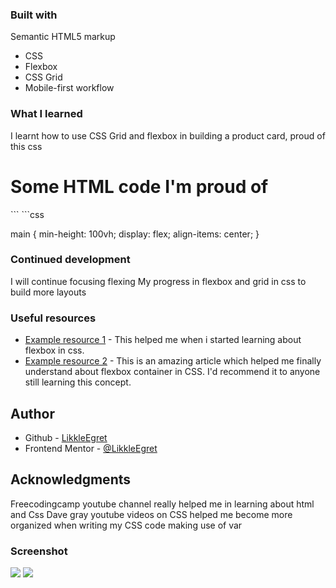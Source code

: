  ### Built with
 Semantic HTML5 markup
- CSS 
- Flexbox
- CSS Grid
- Mobile-first workflow

### What I learned
I learnt how to use CSS Grid and flexbox in building a product card,
proud of this css 
<h1>Some HTML code I'm proud of</h1>
```
```css

main {
  min-height: 100vh;
  display: flex;
  align-items: center;
}


### Continued development
I will continue focusing flexing My progress in flexbox and grid in css to build more layouts

### Useful resources
- [Example resource 1](https://www.w3schools.com/css/css3_flexbox_container.asp) - This helped me when i started learning about flexbox in css.
- [Example resource 2](https://www.w3schools.com/css/css3_flexbox_container.asp) - This is an amazing article which helped me finally understand about flexbox container in CSS. I'd recommend it to anyone still learning this concept.

## Author 
- Github - [LikkleEgret](https://github.com/LikkleEgret)
- Frontend Mentor - [@LikkleEgret](https://www.frontendmentor.io/profile/LikkleEgret)

## Acknowledgments
Freecodingcamp youtube channel really helped me in learning about html and Css
Dave gray youtube videos on CSS helped me become more organized when writing my CSS code making use of var

### Screenshot
![](./screenshot1%20(1).png)
![](./screenshot2.png)
